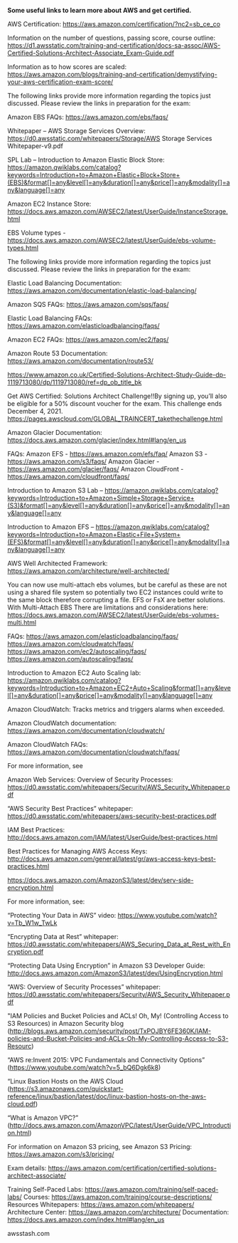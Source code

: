 **Some useful links to learn more about AWS and get certified.**


AWS Certification: https://aws.amazon.com/certification/?nc2=sb_ce_co

Information on the number of questions, passing score, course outline: https://d1.awsstatic.com/training-and-certification/docs-sa-assoc/AWS-Certified-Solutions-Architect-Associate_Exam-Guide.pdf

Information as to how scores are scaled: https://aws.amazon.com/blogs/training-and-certification/demystifying-your-aws-certification-exam-score/


The following links provide more information regarding the topics just discussed. Please review the links in preparation for the exam:

Amazon EBS FAQs: https://aws.amazon.com/ebs/faqs/

Whitepaper – AWS Storage Services Overview: https://d0.awsstatic.com/whitepapers/Storage/AWS Storage Services Whitepaper-v9.pdf

SPL Lab – Introduction to Amazon Elastic Block Store: https://amazon.qwiklabs.com/catalog?keywords=Introduction+to+Amazon+Elastic+Block+Store+(EBS)&format[]=any&level[]=any&duration[]=any&price[]=any&modality[]=any&language[]=any

Amazon EC2 Instance Store: https://docs.aws.amazon.com/AWSEC2/latest/UserGuide/InstanceStorage.html

EBS Volume types - https://docs.aws.amazon.com/AWSEC2/latest/UserGuide/ebs-volume-types.html

The following links provide more information regarding the topics just discussed. Please review the links in preparation for the exam:

Elastic Load Balancing Documentation: https://aws.amazon.com/documentation/elastic-load-balancing/

Amazon SQS FAQs: https://aws.amazon.com/sqs/faqs/

Elastic Load Balancing FAQs: https://aws.amazon.com/elasticloadbalancing/faqs/

Amazon EC2 FAQs: https://aws.amazon.com/ec2/faqs/

Amazon Route 53 Documentation: https://aws.amazon.com/documentation/route53/

https://www.amazon.co.uk/Certified-Solutions-Architect-Study-Guide-dp-1119713080/dp/1119713080/ref=dp_ob_title_bk

Get AWS Certified: Solutions Architect Challenge!!By signing up, you’ll also be eligible for a 50% discount voucher for the exam. This challenge ends December 4, 2021.
https://pages.awscloud.com/GLOBAL_TRAINCERT_takethechallenge.html

Amazon Glacier Documentation: https://docs.aws.amazon.com/glacier/index.html#lang/en_us

FAQs: 
Amazon EFS - https://aws.amazon.com/efs/faq/ 
Amazon S3 - https://aws.amazon.com/s3/faqs/ 
Amazon Glacier - https://aws.amazon.com/glacier/faqs/ 
Amazon CloudFront - https://aws.amazon.com/cloudfront/faqs/

Introduction to Amazon S3 Lab – https://amazon.qwiklabs.com/catalog?keywords=Introduction+to+Amazon+Simple+Storage+Service+(S3)&format[]=any&level[]=any&duration[]=any&price[]=any&modality[]=any&language[]=any

Introduction to Amazon EFS – https://amazon.qwiklabs.com/catalog?keywords=Introduction+to+Amazon+Elastic+File+System+(EFS)&format[]=any&level[]=any&duration[]=any&price[]=any&modality[]=any&language[]=any

AWS Well Architected Framework: https://aws.amazon.com/architecture/well-architected/

You can now use multi-attach ebs volumes, but be careful as these are not using a shared file system so potentially two EC2 instances could write to the same block therefore corrupting a file. EFS or FsX are better solutions. With Multi-Attach EBS There are limitations and considerations here: https://docs.aws.amazon.com/AWSEC2/latest/UserGuide/ebs-volumes-multi.html

 FAQs: https://aws.amazon.com/elasticloadbalancing/faqs/ https://aws.amazon.com/cloudwatch/faqs/ https://aws.amazon.com/ec2/autoscaling/faqs/ https://aws.amazon.com/autoscaling/faqs/

Introduction to Amazon EC2 Auto Scaling lab: https://amazon.qwiklabs.com/catalog?keywords=Introduction+to+Amazon+EC2+Auto+Scaling&format[]=any&level[]=any&duration[]=any&price[]=any&modality[]=any&language[]=any

Amazon CloudWatch: Tracks metrics and triggers alarms when exceeded.

Amazon CloudWatch documentation: https://aws.amazon.com/documentation/cloudwatch/

Amazon CloudWatch FAQs: https://aws.amazon.com/documentation/cloudwatch/faqs/

For more information, see

Amazon Web Services: Overview of Security Processes: https://d0.awsstatic.com/whitepapers/Security/AWS_Security_Whitepaper.pdf

“AWS Security Best Practices” whitepaper: https://d0.awsstatic.com/whitepapers/aws-security-best-practices.pdf

IAM Best Practices: http://docs.aws.amazon.com/IAM/latest/UserGuide/best-practices.html

Best Practices for Managing AWS Access Keys: http://docs.aws.amazon.com/general/latest/gr/aws-access-keys-best-practices.html

https://docs.aws.amazon.com/AmazonS3/latest/dev/serv-side-encryption.html

For more information, see:

“Protecting Your Data in AWS” video: https://www.youtube.com/watch?v=Tb_W1w_TwLk

“Encrypting Data at Rest” whitepaper: https://d0.awsstatic.com/whitepapers/AWS_Securing_Data_at_Rest_with_Encryption.pdf

“Protecting Data Using Encryption” in Amazon S3 Developer Guide: http://docs.aws.amazon.com/AmazonS3/latest/dev/UsingEncryption.html

“AWS: Overview of Security Processes” whitepaper: https://d0.awsstatic.com/whitepapers/Security/AWS_Security_Whitepaper.pdf

"IAM Policies and Bucket Policies and ACLs! Oh, My! (Controlling Access to S3 Resources) in Amazon Security blog (http://blogs.aws.amazon.com/security/post/TxPOJBY6FE360K/IAM-policies-and-Bucket-Policies-and-ACLs-Oh-My-Controlling-Access-to-S3-Resourc)

“AWS re:Invent 2015: VPC Fundamentals and Connectivity Options” (https://www.youtube.com/watch?v=5_bQ6Dgk6k8)

“Linux Bastion Hosts on the AWS Cloud (https://s3.amazonaws.com/quickstart-reference/linux/bastion/latest/doc/linux-bastion-hosts-on-the-aws-cloud.pdf)

“What is Amazon VPC?” (http://docs.aws.amazon.com/AmazonVPC/latest/UserGuide/VPC_Introduction.html)

For information on Amazon S3 pricing, see Amazon S3 Pricing: https://aws.amazon.com/s3/pricing/

Exam details: https://aws.amazon.com/certification/certified-solutions-architect-associate/

Training Self-Paced Labs: https://aws.amazon.com/training/self-paced-labs/ 
Courses: https://aws.amazon.com/training/course-descriptions/ 
Resources Whitepapers: https://aws.amazon.com/whitepapers/ 
Architecture Center: https://aws.amazon.com/architecture/ 
Documentation: https://docs.aws.amazon.com/index.html#lang/en_us

awsstash.com


